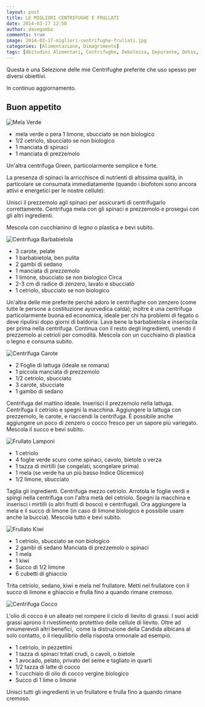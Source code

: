 ```yaml
---
layout: post
title: LE MIGLIORI CENTRIFUGHE E FRULLATI
date: 2014-03-17 12:50
author: davegamba
comments: true
image: 2014-03-17-migliori-centrifughe-frullati.jpg
categories: [Alimentazione, Dimagrimento]
tags: [Abitudini Alimentari, Centrifughe, Debolezza, Depurante, Detox, Dieta, Digestione, Dimagrire, Disintossicante, Frullato, Pasto Perfetto, Pulizia Interna, Ricette, Succhi]
---
```


Questa è una Selezione delle mie Centrifughe preferite che uso spesso per diversi obiettivi.

In continuo aggiornamento.

## Buon appetito

![Mela Verde]({{site.images_root}}2014-03-17-migliori-centrifughe-frullati-1.jpg)

- mela verde o pera 1 limone, sbucciato se non biologico
- 1/2 cetriolo, sbucciato se non biologico
- 1 manciata di spinaci
- 1 manciata di prezzemolo

Un'altra centrifuga Green, particolarmente semplice e forte.

La presenza di spinaci la arricchisce di nutrienti di altissima qualità, in particolare se consumata immediatamente (quando i biofotoni sono ancora attivi e energetici per le nostre cellule):

Unisci il prezzemolo agli spinaci per assicurarti di centrifugarlo correttamente. Centrifuga mela con gli spinaci e prezzemolo e prosegui con gli altri ingredienti.

Mescola con cucchianino di legno o plastica e bevi subito.

![Centrifuga Barbabietola]({{site.images_root}}2014-03-17-migliori-centrifughe-frullati-2.png)

- 3 carote, pelate
- 1 barbabietola, ben pulita
- 2 gambi di sedano
- 1 manciata di prezzemolo
- 1 limone, sbucciato se non biologico Circa
- 2-3 cm di radice di zenzero, lavato e sbucciato
- 1 cetriolo, sbucciato se non biologico

Un'altra delle mie preferite perché adoro le centrifughe con zenzero (come tutte le persone a costituzione ayurvedica calda); inoltre è una centrifuga particolarmente buona ed economica, ideale per chi ha problemi di fegato o deve ripulirsi dopo giorni di baldoria. Lava bene la barbabietola e inseriscila per prima nella centrifuga. Continua con il resto degli ingredienti, unendo il prezzemolo ai cetrioli per comodità. Mescola con un cucchiaino di plastica o legno e consuma subito.

![Centrifuga Carote]({{site.images_root}}2014-03-17-migliori-centrifughe-frullati-3.png)

- 2 Foglie di lattuga (ideale se romana)
- 1 piccola manciata di prezzemolo
- 1/2 cetriolo, sbucciato
- 3 carote, sbucciate
- 1 gambo di sedano

Centrifuga del mattino ideale. Inserisci il prezzemolo nella lattuga. Centrifuga il cetriolo e spegni la macchina. Aggiungere la lattuga con prezzemolo, le carote, e riaccendi la centrifuga. È possibile anche aggiungere un poco di zenzero o cocco fresco per un sapore più variegato. Mescola il succo e bevi subito.

![Frullato Lamponi]({{site.images_root}}2014-03-17-migliori-centrifughe-frullati-4.jpg)

- 1 cetriolo
- 4 foglie verde scuro come spinaci, cavolo, bietole o verza
- 1 tazza di mirtilli (se congelati, scongelare prima)
- 1 mela (se verde ha un più basso Indice Glicemico)
- 1/2 limone, sbucciato

Taglia gli ingredienti. Centrifuga mezzo cetriolo. Arrotola le foglie verdi e spingi nella centrifuga con l'altra metà del cetriolo. Spegni la macchina e inserisci i mirtilli (o altri frutti di bosco) e centrifugali. Ora aggiungere la mela e il succo di limone (in caso di limone biologico è possibile usare anche la buccia). Mescola tutto e bevi subito.

![Frullato Kiwi]({{site.images_root}}2014-03-17-migliori-centrifughe-frullati-5.png)

- 1 cetriolo, sbucciato se non biologico
- 2 gambi di sedano Manciata di prezzemolo o spinaci
- 1 mela
- 1 kiwi
- Succo di 1/2 limone
- 6 cubetti di ghiaccio

Trita cetriolo, sedano, kiwi e mela nel frullatore. Metti nel frullatore con il succo di limone e ghiaccio e frulla fino a quando rimane cremoso.

![Centrifuga Cocco]({{site.images_root}}2014-03-17-migliori-centrifughe-frullati-6.png)

L'olio di cocco è un alleato nel rompere il ciclo di lievito di grassi. I suoi acidi grassi aprono il rivestimento protettivo delle cellule di lievito. Oltre ad innumerevoli altri benefici,  come la distruzione della Candida albicans al solo contatto, o il riequilibrio della risposta ormonale ad esempio.

- 1 cetriolo, in pezzettini
- 1 tazza di spinaci tritati crudi, o cavoli, o bietole
- 1 avocado, pelato, privato del seme e tagliato in quarti
- 1/2 tazza di latte di cocco
- 1 cucchiaio di olio di cocco vergine biologico
- Succo di 1 lime o limone

Unisci tutti gli ingredienti in un frullatore e frulla fino a quando rimane cremoso.